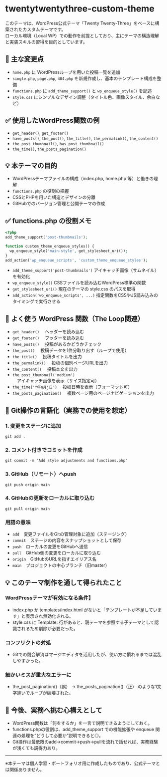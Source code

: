 # twentytwentythree-custom-theme

このテーマは、WordPress公式テーマ「Twenty Twenty-Three」をベースに構築されたカスタムテーマです。  
ローカル環境（Local WP）での動作を前提としており、主にテーマの構造理解と実装スキルの習得を目的としています。

## 📌 主な変更点

- `home.php` に WordPressループを用いた投稿一覧を追加
- `single.php`, `page.php`, `404.php` を新規作成し、基本のテンプレート構成を整備
- `functions.php` に `add_theme_support()` と `wp_enqueue_style()` を記述
- `style.css` にシンプルなデザイン調整（タイトル色、画像スタイル、余白など）

## ✅ 使用したWordPress関数の例

- `get_header()`, `get_footer()`
- `have_posts()`, `the_post()`, `the_title()`, `the_permalink()`, `the_content()`
- `the_post_thumbnail()`, `has_post_thumbnail()`
- `the_time()`, `the_posts_pagination()`

## 💡 本テーマの目的

- WordPressテーマファイルの構成（index.php, home.php 等）と働きの理解
- `functions.php` の役割の把握
- CSSとPHPを用いた構造とデザインの分離
- GitHubでのバージョン管理と公開テーマの作成

## ✅ functions.php の役割メモ

```php
<?php
add_theme_support('post-thumbnails');

function custom_theme_enqueue_styles() {
  wp_enqueue_style('main-style', get_stylesheet_uri());
}
add_action('wp_enqueue_scripts', 'custom_theme_enqueue_styles');
```

- `add_theme_support('post-thumbnails')` アイキャッチ画像（サムネイル）を有効化  
- `wp_enqueue_style()` CSSファイルを読み込むWordPress標準の関数  
- `get_stylesheet_uri()` 現在のテーマの style.css のパスを取得  
- `add_action('wp_enqueue_scripts', ...)` 指定関数をCSSやJS読み込みのタイミングで実行させる  

## 📌 よく使う WordPress 関数（The Loop関連）

- `get_header()` 　ヘッダーを読み込む  
- `get_footer()` 　フッターを読み込む  
- `have_posts()`　 投稿があるかどうかチェック  
- `the_post()` 　投稿データを1件分取り出す（ループで使用）  
- `the_title()`　 投稿タイトルを出力  
- `the_permalink()` 　投稿の個別ページURLを出力  
- `the_content()` 　投稿本文を出力  
- `the_post_thumbnail('medium')` 　アイキャッチ画像を表示（サイズ指定可）  
- `the_time('Y年n月j日')` 　投稿日時を表示（フォーマット可）  
- `the_posts_pagination()` 　複数ページ用のページナビゲーションを出力  

## 🧠 Git操作の言語化（実務での使用を想定）

### 1. 変更をステージに追加
`git add .`  

### 2. コメント付きでコミットを作成
`git commit -m "Add style adjustments and functions.php"`  

### 3. GitHub（リモート）へpush
`git push origin main`  

### 4. GitHubの更新をローカルに取り込む
`git pull origin main`  

### 用語の意味  
- `add`　変更ファイルをGitの管理対象に追加（ステージング）  
- `commit`　ステージの内容をスナップショットとして保存  
- `push`　ローカルの変更をGitHubへ送信  
- `pull`　GitHub側の変更をローカルに取り込む  
- `origin`　GitHubのURLを指すエイリアス名  
- `main`　プロジェクトの中心ブランチ（旧master）  

## 💡 このテーマ制作を通して得られたこと

### WordPressテーマが有効になる条件】 
- index.php か templates/index.html がないと「テンプレートが不足しています」と表示され無効化される。  
- style.css に Template: 行があると、親テーマを参照する子テーマとして認識されるため削除が必要だった。  

### コンフリクトの対処  
- Gitでの競合解消はマージエディタを活用したが、使い方に慣れるまでは混乱しやすかった。  

### 細かいミスが重大なエラーに  
- the_post_pagination()（誤） → the_posts_pagination()（正） のような1文字違いでループが破壊された。  

## 📝 今後、実務へ挑む心構えとして

- WordPress関数は「何をするか」を一言で説明できるようにしておく。  
- functions.phpの役割は、add_theme_support での機能拡張や enqueue 関連の処理を“どうして必要か”説明できると◎。  
- Git操作は最低限のadd→commit→push→pullを流れで話せれば、実務経験が浅くても説得力あり。  

---

※本テーマは個人学習・ポートフォリオ用に作成したものであり、公式テーマとは関係ありません。
